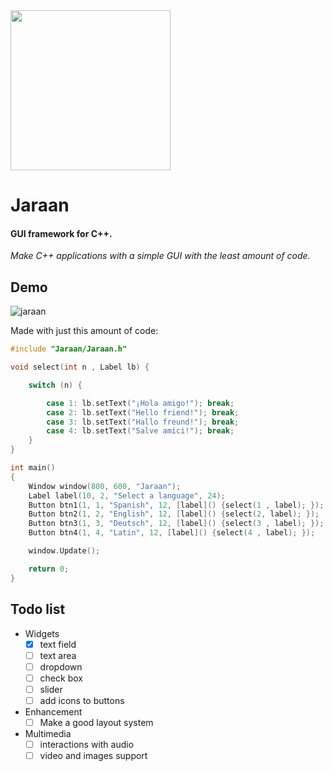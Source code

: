 <img src="https://github.com/Kuvrot/Jaraan/assets/23508114/e934a4c8-9e21-404b-9a3b-555043bd4470" width=256>

# Jaraan
#### GUI framework for C++.
*Make C++ applications with a simple GUI with the least amount of code.* 

## Demo

![jaraan](https://github.com/Kuvrot/Jaraan/assets/23508114/974544a5-f4b6-4ec9-b8f9-bbc346fd574b)

Made with just this amount of code: 

```c++
#include "Jaraan/Jaraan.h"

void select(int n , Label lb) {

    switch (n) {

        case 1: lb.setText("¡Hola amigo!"); break;
        case 2: lb.setText("Hello friend!"); break;
        case 3: lb.setText("Hallo freund!"); break;
        case 4: lb.setText("Salve amici!"); break;
    }
}

int main()
{   
    Window window(800, 600, "Jaraan");
    Label label(10, 2, "Select a language", 24);
    Button btn1(1, 1, "Spanish", 12, [label]() {select(1 , label); });
    Button btn2(1, 2, "English", 12, [label]() {select(2, label); });
    Button btn3(1, 3, "Deutsch", 12, [label]() {select(3 , label); });
    Button btn4(1, 4, "Latin", 12, [label]() {select(4 , label); });

    window.Update();

    return 0;
}

```

## Todo list
- Widgets
  * [x] text field
  * [ ] text area
  * [ ] dropdown
  * [ ] check box
  * [ ] slider
  * [ ] add icons to buttons
- Enhancement
  * [ ] Make a good layout system
- Multimedia
  * [ ] interactions with audio
  * [ ] video and images support
